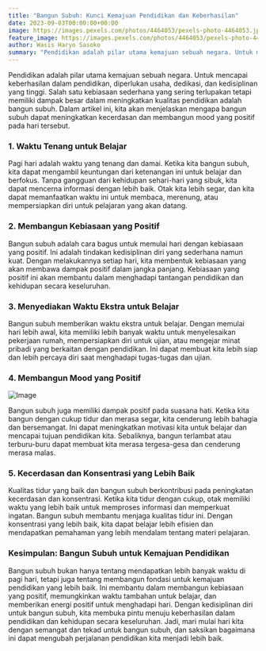 ```yaml
---
title: "Bangun Subuh: Kunci Kemajuan Pendidikan dan Keberhasilan"
date: 2023-09-03T00:00:00+00:00
image: https://images.pexels.com/photos/4464053/pexels-photo-4464053.jpeg
feature_image: https://images.pexels.com/photos/4464053/pexels-photo-4464053.jpeg
author: Wasis Haryo Sasoko
summary: "Pendidikan adalah pilar utama kemajuan sebuah negara. Untuk mencapai keberhasilan dalam pendidikan, diperlukan usaha, dedikasi, dan kedisiplinan yang tinggi. Salah satu kebiasaan sederhana yang sering terlupakan tetapi memiliki dampak besar dalam meningkatkan kualitas pendidikan adalah bangun subuh"
---
```


Pendidikan adalah pilar utama kemajuan sebuah negara. Untuk mencapai keberhasilan dalam pendidikan, diperlukan usaha, dedikasi, dan kedisiplinan yang tinggi. Salah satu kebiasaan sederhana yang sering terlupakan tetapi memiliki dampak besar dalam meningkatkan kualitas pendidikan adalah bangun subuh. Dalam artikel ini, kita akan menjelaskan mengapa bangun subuh dapat meningkatkan kecerdasan dan membangun mood yang positif pada hari tersebut.

### **1. Waktu Tenang untuk Belajar**

Pagi hari adalah waktu yang tenang dan damai. Ketika kita bangun subuh, kita dapat mengambil keuntungan dari ketenangan ini untuk belajar dan berfokus. Tanpa gangguan dari kehidupan sehari-hari yang sibuk, kita dapat mencerna informasi dengan lebih baik. Otak kita lebih segar, dan kita dapat memanfaatkan waktu ini untuk membaca, merenung, atau mempersiapkan diri untuk pelajaran yang akan datang.

### **2. Membangun Kebiasaan yang Positif**

Bangun subuh adalah cara bagus untuk memulai hari dengan kebiasaan yang positif. Ini adalah tindakan kedisiplinan diri yang sederhana namun kuat. Dengan melakukannya setiap hari, kita membentuk kebiasaan yang akan membawa dampak positif dalam jangka panjang. Kebiasaan yang positif ini akan membantu dalam menghadapi tantangan pendidikan dan kehidupan secara keseluruhan.

### **3. Menyediakan Waktu Ekstra untuk Belajar**

Bangun subuh memberikan waktu ekstra untuk belajar. Dengan memulai hari lebih awal, kita memiliki lebih banyak waktu untuk menyelesaikan pekerjaan rumah, mempersiapkan diri untuk ujian, atau mengejar minat pribadi yang berkaitan dengan pendidikan. Ini dapat membuat kita lebih siap dan lebih percaya diri saat menghadapi tugas-tugas dan ujian.

### **4. Membangun Mood yang Positif**

![Image](https://images.pexels.com/photos/5053122/pexels-photo-5053122.jpeg)

Bangun subuh juga memiliki dampak positif pada suasana hati. Ketika kita bangun dengan cukup tidur dan merasa segar, kita cenderung lebih bahagia dan bersemangat. Ini dapat meningkatkan motivasi kita untuk belajar dan mencapai tujuan pendidikan kita. Sebaliknya, bangun terlambat atau terburu-buru dapat membuat kita merasa tergesa-gesa dan cenderung merasa malas.

### **5. Kecerdasan dan Konsentrasi yang Lebih Baik**

Kualitas tidur yang baik dan bangun subuh berkontribusi pada peningkatan kecerdasan dan konsentrasi. Ketika kita tidur dengan cukup, otak memiliki waktu yang lebih baik untuk memproses informasi dan memperkuat ingatan. Bangun subuh membantu menjaga kualitas tidur ini. Dengan konsentrasi yang lebih baik, kita dapat belajar lebih efisien dan mendapatkan pemahaman yang lebih mendalam tentang materi pelajaran.

### **Kesimpulan: Bangun Subuh untuk Kemajuan Pendidikan**

Bangun subuh bukan hanya tentang mendapatkan lebih banyak waktu di pagi hari, tetapi juga tentang membangun fondasi untuk kemajuan pendidikan yang lebih baik. Ini membantu dalam membangun kebiasaan yang positif, memungkinkan waktu tambahan untuk belajar, dan memberikan energi positif untuk menghadapi hari. Dengan kedisiplinan diri untuk bangun subuh, kita membuka pintu menuju keberhasilan dalam pendidikan dan kehidupan secara keseluruhan. Jadi, mari mulai hari kita dengan semangat dan tekad untuk bangun subuh, dan saksikan bagaimana ini dapat mengubah perjalanan pendidikan kita menjadi lebih baik.
